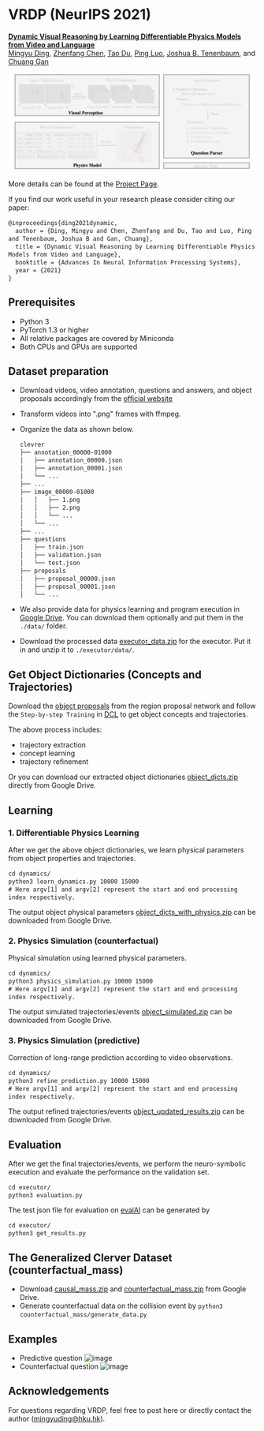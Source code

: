 # VRDP (NeurIPS 2021)

**[Dynamic Visual Reasoning by Learning Differentiable Physics Models from Video and Language](https://arxiv.org/abs/2110.15358)**
<br>
[Mingyu Ding](https://dingmyu.github.io/),
[Zhenfang Chen](https://zfchenunique.github.io/),
[Tao Du](https://people.csail.mit.edu/taodu/),
[Ping Luo](http://luoping.me/),
[Joshua B. Tenenbaum](https://web.mit.edu/cocosci/josh.html), and
[Chuang Gan](http://people.csail.mit.edu/ganchuang/)
<br>

![image](assets/vrdp.gif)

More details can be found at the [Project Page](http://vrdp.csail.mit.edu/).

If you find our work useful in your research please consider citing our paper:

    @inproceedings{ding2021dynamic,
      author = {Ding, Mingyu and Chen, Zhenfang and Du, Tao and Luo, Ping and Tenenbaum, Joshua B and Gan, Chuang},
      title = {Dynamic Visual Reasoning by Learning Differentiable Physics Models from Video and Language},
      booktitle = {Advances In Neural Information Processing Systems},
      year = {2021}
    }

## Prerequisites

- Python 3
- PyTorch 1.3 or higher
- All relative packages are covered by Miniconda
- Both CPUs and GPUs are supported

## Dataset preparation

- Download videos, video annotation,  questions and answers, and object proposals accordingly from the [official website](http://clevrer.csail.mit.edu/#)

- Transform videos into ".png" frames with ffmpeg.

- Organize the data as shown below.

  ```
  clevrer
  ├── annotation_00000-01000
  │   ├── annotation_00000.json
  │   ├── annotation_00001.json
  │   └── ...
  ├── ...
  ├── image_00000-01000
  │   │   ├── 1.png
  │   │   ├── 2.png
  │   │   └── ...
  │   └── ...
  ├── ...
  ├── questions
  │   ├── train.json
  │   ├── validation.json
  │   └── test.json
  ├── proposals
  │   ├── proposal_00000.json
  │   ├── proposal_00001.json
  │   └── ...
  ```

- We also provide data for physics learning and program execution in [Google Drive](https://drive.google.com/drive/folders/1vWnZoQYTxpvvwigxj_qnMYNyuHMjFF6Z?usp=sharing).
  You can download them optionally and put them in the `./data/` folder.

- Download the processed data [executor_data.zip](https://drive.google.com/file/d/1S_r9g6hgtrYZfRCc4Eh694545U_QHhqL/view?usp=sharing) for the executor. Put it in and unzip it to `./executor/data/`.

## Get Object Dictionaries (Concepts and Trajectories)

Download the [object proposals](http://clevrer.csail.mit.edu/#) from the region proposal network and follow the `Step-by-step Training` in [DCL](https://github.com/zfchenUnique/DCL-Release) to get object concepts and trajectories.

The above process includes:

- trajectory extraction
- concept learning
- trajectory refinement

Or you can download our extracted object dictionaries [object_dicts.zip](https://drive.google.com/file/d/1atGx3Xu2_DZvvlFTlX6ahm7Z14-g3tBX/view?usp=sharing) directly from Google Drive.

## Learning

### 1. Differentiable Physics Learning

After we get the above object dictionaries, we learn physical parameters from object properties and trajectories.

```shell
cd dynamics/
python3 learn_dynamics.py 10000 15000
# Here argv[1] and argv[2] represent the start and end processing index respectively.
```

The output object physical parameters [object_dicts_with_physics.zip](https://drive.google.com/file/d/1H41hTi_2_BOs4Vj6A5wu4eIzogfHh0C1/view?usp=sharing) can be downloaded from Google Drive.

### 2. Physics Simulation (counterfactual)

Physical simulation using learned physical parameters.

```shell
cd dynamics/
python3 physics_simulation.py 10000 15000
# Here argv[1] and argv[2] represent the start and end processing index respectively.
```

The output simulated trajectories/events [object_simulated.zip](https://drive.google.com/file/d/12BR4dfg3qo8F9N8rjfwP6Z4n0b4v6cQB/view?usp=sharing) can be downloaded from Google Drive.

### 3. Physics Simulation (predictive)

Correction of long-range prediction according to video observations.

```shell
cd dynamics/
python3 refine_prediction.py 10000 15000
# Here argv[1] and argv[2] represent the start and end processing index respectively.
```

The output refined trajectories/events [object_updated_results.zip](https://drive.google.com/file/d/1kVEVtxMZIpaodb6R1oWw2FLyHCxH-vsr/view?usp=sharing)  can be downloaded from Google Drive.

## Evaluation

After we get the final trajectories/events, we perform the neuro-symbolic execution and evaluate the performance on the validation set.

```shell
cd executor/
python3 evaluation.py
```

The test json file for evaluation on [evalAI](https://eval.ai/web/challenges/challenge-page/667/overview) can be generated by

```shell
cd executor/
python3 get_results.py
```

## The Generalized Clerver Dataset (counterfactual_mass)

- Download [causal_mass.zip](https://drive.google.com/file/d/1MczFuBo8ymhm0_qiBDbsCVNn4tYNbdhf/view?usp=sharing) and [counterfactual_mass.zip](https://drive.google.com/file/d/1qLJ2aBMg-V9Lle9MWXYh0zWt0zmm2bu4/view?usp=sharing) from Google Drive.
- Generate counterfactual data on the collision event by `python3 counterfactual_mass/generate_data.py`

## Examples

- Predictive question
  ![image](assets/predictive.gif)
- Counterfactual question
  ![image](assets/counterfactual.gif)

## Acknowledgements

For questions regarding VRDP, feel free to post here or directly contact the author (mingyuding@hku.hk).
